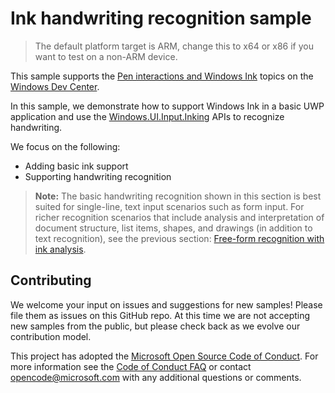 ﻿---
category: CustomUserInteractions Inking
---

# Ink handwriting recognition sample

> The default platform target is ARM, change this to x64 or x86 if you want to test on a non-ARM device.

This sample supports the [Pen interactions and Windows Ink](https://docs.microsoft.com/en-us/windows/uwp/input-and-devices/pen-and-stylus-interactions) topics on the [Windows Dev Center](https://developer.microsoft.com/en-us/windows).

In this sample, we demonstrate how to support Windows Ink in a basic UWP application and use the [Windows.UI.Input.Inking](https://docs.microsoft.com/uwp/api/windows.ui.input.inking) APIs to recognize handwriting. 

We focus on the following:
* Adding basic ink support
* Supporting handwriting recognition

> **Note:** The basic handwriting recognition shown in this section is best suited for single-line, text input scenarios such as form input. For richer recognition scenarios that include analysis and interpretation of document structure, list items, shapes, and drawings (in addition to text recognition), see the previous section: [Free-form recognition with ink analysis](#free-form-recognition-with-ink-analysis).

## Contributing

We welcome your input on issues and suggestions for new samples! Please file them as issues on this GitHub repo.  At this time we are not accepting new samples from the public, but please check back as we evolve our contribution model.

This project has adopted the [Microsoft Open Source Code of Conduct](https://opensource.microsoft.com/codeofconduct/). For more information see the [Code of Conduct FAQ](https://opensource.microsoft.com/codeofconduct/faq/) or contact [opencode@microsoft.com](mailto:opencode@microsoft.com) with any additional questions or comments.
